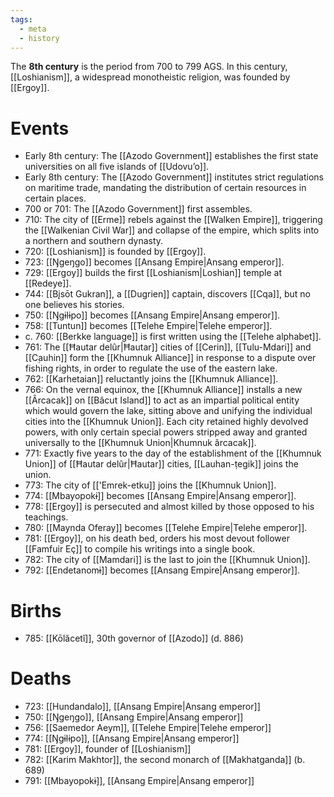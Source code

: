 ```yaml
---
tags:
  - meta
  - history
---
```

The **8th century** is the period from 700 to 799 AGS. In this century, [[Loshianism]], a widespread monotheistic religion, was founded by [[Ergoy]].
# Events
- Early 8th century: The [[Azodo Government]] establishes the first state universities on all five islands of [[Udovuʼo]].
- Early 8th century: The [[Azodo Government]] institutes strict regulations on maritime trade, mandating the distribution of certain resources in certain places.
- 700 or 701: The [[Azodo Government]] first assembles.
- 710: The city of [[Erme]] rebels against the [[Walken Empire]], triggering the [[Walkenian Civil War]] and collapse of the empire, which splits into a northern and southern dynasty.
- 720: [[Loshianism]] is founded by [[Ergoy]].
- 723: [[Ŋgeŋgo]] becomes [[Ansang Empire|Ansang emperor]].
- 729: [[Ergoy]] builds the first [[Loshianism|Loshian]] temple at [[Redeye]].
- 744: [[Bįsōt Gukran]], a [[Dugrien]] captain, discovers [[Cqa]], but no one believes his stories.
- 750: [[Ŋgɨlɨpo]] becomes [[Ansang Empire|Ansang emperor]].
- 758: [[Tuntun]] becomes [[Telehe Empire|Telehe emperor]].
- c. 760: [[Berkke language]] is first written using the [[Telehe alphabet]].
- 761: The [[Ħautar delûr|Ħautar]] cities of [[Cerin]], [[Tulu-Mdari]] and [[C̣auhin]] form the [[Khumnuk Alliance]] in response to a dispute over fishing rights, in order to regulate the use of the eastern lake.
- 762: [[Karhetaian]] reluctantly joins the [[Khumnuk Alliance]].
- 766: On the vernal equinox, the [[Khumnuk Alliance]] installs a new [[Ârcacak]] on [[Bâcut Island]] to act as an impartial political entity which would govern the lake, sitting above and unifying the individual cities into the [[Khumnuk Union]]. Each city retained highly devolved powers, with only certain special powers stripped away and granted universally to the [[Khumnuk Union|Khumnuk ârcacak]].
- 771: Exactly five years to the day of the establishment of the [[Khumnuk Union]] of [[Ħautar delûr|Ħautar]] cities, [[Lauhan-ṭegik]] joins the union.
- 773: The city of [['Emrek-etku]] joins the [[Khumnuk Union]].
- 774: [[Mbayopokɨ]] becomes [[Ansang Empire|Ansang emperor]].
- 778: [[Ergoy]] is persecuted and almost killed by those opposed to his teachings.
- 780: [[Maynda Oferay]] becomes [[Telehe Empire|Telehe emperor]].
- 781: [[Ergoy]], on his death bed, orders his most devout follower [[Famfuir Eç]] to compile his writings into a single book.
- 782: The city of [[Mamdari]] is the last to join the [[Khumnuk Union]].
- 792: [[Endetanomɨ]] becomes [[Ansang Empire|Ansang emperor]].
# Births
- 785: [[Kōlăcetĭ]], 30th governor of [[Azodo]] (d. 886)
# Deaths
- 723: [[Hundandalo]], [[Ansang Empire|Ansang emperor]]
- 750: [[Ŋgeŋgo]], [[Ansang Empire|Ansang emperor]]
- 756: [[Saemedor Aeym]], [[Telehe Empire|Telehe emperor]]
- 774: [[Ŋgɨlɨpo]], [[Ansang Empire|Ansang emperor]]
- 781: [[Ergoy]], founder of [[Loshianism]]
- 782: [[Karim Makhtor]], the second monarch of [[Makhatganda]] (b. 689)
- 791: [[Mbayopokɨ]], [[Ansang Empire|Ansang emperor]]